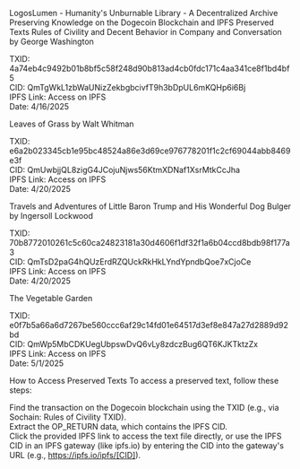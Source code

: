 LogosLumen - Humanity's Unburnable Library - A Decentralized Archive Preserving Knowledge on the Dogecoin Blockchain and IPFS
Preserved Texts
Rules of Civility and Decent Behavior in Company and Conversation by George Washington

TXID: 4a74eb4c9492b01b8bf5c58f248d90b813ad4cb0fdc171c4aa341ce8f1bd4bf5  
CID: QmTgWkL1zbWaUNizZekbgbcivfT9h3bDpUL6mKQHp6i6Bj  
IPFS Link: Access on IPFS  
Date: 4/16/2025

Leaves of Grass by Walt Whitman

TXID: e6a2b023345cb1e95bc48524a86e3d69ce976778201f1c2cf69044abb8469e3f  
CID: QmUwbjjQL8zigG4JCojuNjws56KtmXDNaf1XsrMtkCcJha  
IPFS Link: Access on IPFS  
Date: 4/20/2025

Travels and Adventures of Little Baron Trump and His Wonderful Dog Bulger by Ingersoll Lockwood

TXID: 70b8772010261c5c60ca24823181a30d4606f1df32f1a6b04ccd8bdb98f177a3  
CID: QmTsD2paG4hQUzErdRZQUckRkHkLYndYpndbQoe7xCjoCe  
IPFS Link: Access on IPFS  
Date: 4/20/2025

The Vegetable Garden

TXID: e0f7b5a66a6d7267be560ccc6af29c14fd01e64517d3ef8e847a27d2889d92bd  
CID: QmWp5MbCDKUegUbpswDvQ6vLy8zdczBug6QT6KJKTktzZx  
IPFS Link: Access on IPFS  
Date: 5/1/2025

How to Access Preserved Texts
To access a preserved text, follow these steps:  

Find the transaction on the Dogecoin blockchain using the TXID (e.g., via Sochain: Rules of Civility TXID).  
Extract the OP_RETURN data, which contains the IPFS CID.  
Click the provided IPFS link to access the text file directly, or use the IPFS CID in an IPFS gateway (like ipfs.io) by entering the CID into the gateway's URL (e.g., https://ipfs.io/ipfs/[CID]).

